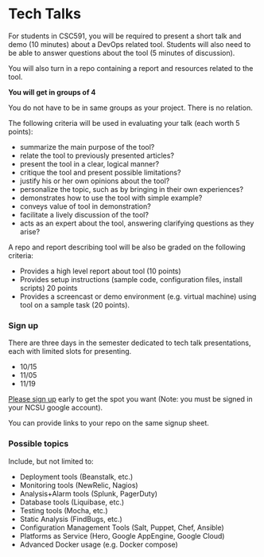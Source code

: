 # Tech Talks

For students in CSC591, you will be required to present a short talk and demo (10 minutes) about a DevOps related tool. Students will also need to be able to answer questions about the tool (5 minutes of discussion).

You will also turn in a repo containing a report and resources related to the tool.

**You will get in groups of 4**

You do not have to be in same groups as your project. There is no relation.

The following criteria will be used in evaluating your talk (each worth 5 points):

* summarize the main purpose of the tool?
* relate the tool to previously presented articles?
* present the tool in a clear, logical manner?
* critique the tool and present possible limitations?
* justify his or her own opinions about the tool?
* personalize the topic, such as by bringing in their own experiences?
* demonstrates how to use the tool with simple example?
* conveys value of tool in demonstration? 
* facilitate a lively discussion of the tool?
* acts as an expert about the tool, answering clarifying questions as they arise?

A repo and report describing tool will be also be graded on the following criteria:

* Provides a high level report about tool (10 points)
* Provides setup instructions (sample code, configuration files, install scripts) 20 points
* Provides a screencast or demo environment (e.g. virtual machine) using tool on a sample task (20 points).

### Sign up

There are three days in the semester dedicated to tech talk presentations, each with limited slots for presenting.

* 10/15
* 11/05
* 11/19

[Please sign up](https://docs.google.com/spreadsheets/d/12LA6GUe22yDbx3hiXJp0WfqQ_NqPuRgE58-urAoWQGU/edit#gid=0) early to get the spot you want (Note: you must be signed in your NCSU google account).

You can provide links to your repo on the same signup sheet.

### Possible topics

Include, but not limited to:

* Deployment tools (Beanstalk, etc.)
* Monitoring tools (NewRelic, Nagios)
* Analysis+Alarm tools (Splunk, PagerDuty)
* Database tools (Liquibase, etc.)
* Testing tools (Mocha, etc.)
* Static Analysis (FindBugs, etc.)
* Configuration Management Tools (Salt, Puppet, Chef, Ansible)
* Platforms as Service (Hero, Google AppEngine, Google Cloud)
* Advanced Docker usage (e.g. Docker compose)
